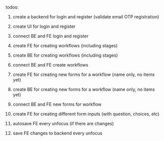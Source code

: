 todos:
1. create a backend for login and register (validate email OTP registration)
2. create UI for login and register
3. connect BE and FE login and register

4. create FE for creating workflows (including stages)
5. create BE for creating workflows (including stages)
6. connect BE and FE create workflows

7. create FE for creating new forms for a workflow (name only, no items yet)
8. create BE for creating new forms for a workflow (name only, no items yet)
9. connect BE and FE new forms for workflow

10. create FE for creating different form inputs (with question, choices, etc)
11. autosave FE every unfocus (if there are changes)
12. save FE changes to backend every unfocus

